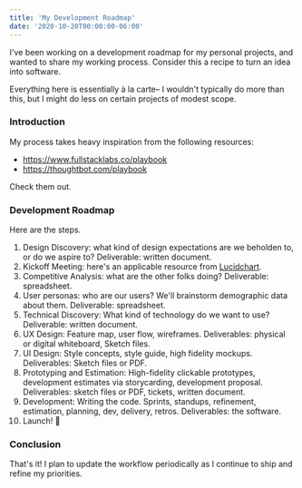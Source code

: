 ```yaml
---
title: 'My Development Roadmap'
date: '2020-10-20T00:00:00-06:00'
---
```


I've been working on a development roadmap for my personal projects, and wanted
to share my working process. Consider this a recipe to turn an idea into
software.

Everything here is essentially à la carte– I wouldn't typically do more than
this, but I might do less on certain projects of modest scope.

### Introduction

My process takes heavy inspiration from the following resources:

- https://www.fullstacklabs.co/playbook
- https://thoughtbot.com/playbook

Check them out.

### Development Roadmap

Here are the steps.

1. Design Discovery: what kind of design expectations are we beholden to, or do we aspire to? Deliverable: written document.
2. Kickoff Meeting: here's an applicable resource from [Lucidchart](https://www.lucidchart.com/blog/kickoff-meeting-agenda).
3. Competitive Analysis: what are the other folks doing? Deliverable: spreadsheet.
4. User personas: who are our users? We'll brainstorm demographic data about them. Deliverable: spreadsheet.
5. Technical Discovery: What kind of technology do we want to use? Deliverable: written document.
6. UX Design: Feature map, user flow, wireframes. Deliverables: physical or digital whiteboard, Sketch files.
7. UI Design: Style concepts, style guide, high fidelity mockups. Deliverables: Sketch files or PDF.
8. Prototyping and Estimation: High-fidelity clickable prototypes, development estimates via storycarding, development proposal. Deliverables: sketch files or PDF, tickets, written document.
9. Development: Writing the code. Sprints, standups, refinement, estimation, planning, dev, delivery, retros. Deliverables: the software.
10. Launch! 🚀


### Conclusion

That's it! I plan to update the workflow periodically as I continue to ship and
refine my priorities.

